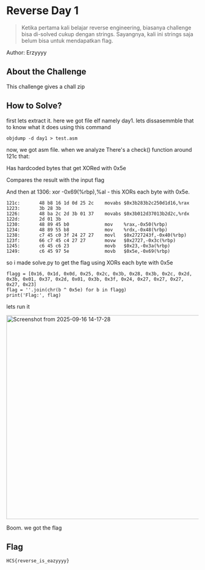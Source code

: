 # Reverse Day 1
> Ketika pertama kali belajar reverse engineering, biasanya challenge bisa di-solved cukup dengan strings. Sayangnya, kali ini strings saja belum bisa untuk mendapatkan flag.

Author: Erzyyyy


## About the Challenge
This challenge gives a chall zip

## How to Solve?

first lets extract it. here we got file elf namely day1. lets dissasemmble that to know what it does using this command

```
objdump -d day1 > test.asm

```
now, we got asm file. when we analyze There's a check() function around 121c that:

Has hardcoded bytes that get XORed with 0x5e

Compares the result with the input flag

And then at 1306: xor -0x69(%rbp),%al - this XORs each byte with 0x5e.

```
121c:       48 b8 16 1d 0d 25 2c    movabs $0x3b283b2c250d1d16,%rax
1223:       3b 28 3b 
1226:       48 ba 2c 2d 3b 01 37    movabs $0x3b012d37013b2d2c,%rdx
122d:       2d 01 3b 
1230:       48 89 45 b0             mov    %rax,-0x50(%rbp)
1234:       48 89 55 b8             mov    %rdx,-0x48(%rbp)
1238:       c7 45 c0 3f 24 27 27    movl   $0x2727243f,-0x40(%rbp)
123f:       66 c7 45 c4 27 27       movw   $0x2727,-0x3c(%rbp)
1245:       c6 45 c6 23             movb   $0x23,-0x3a(%rbp)
1249:       c6 45 97 5e             movb   $0x5e,-0x69(%rbp)
```

so i made solve.py to get the flag using XORs each byte with 0x5e

```
flagg = [0x16, 0x1d, 0x0d, 0x25, 0x2c, 0x3b, 0x28, 0x3b, 0x2c, 0x2d, 0x3b, 0x01, 0x37, 0x2d, 0x01, 0x3b, 0x3f, 0x24, 0x27, 0x27, 0x27, 0x27, 0x23]
flag = ''.join(chr(b ^ 0x5e) for b in flagg)
print('Flag:', flag)

```
lets run it

<img width="786" height="533" alt="Screenshot from 2025-09-16 14-17-28" src="https://github.com/user-attachments/assets/3ade9650-964e-4b81-90fb-40c5cd31f1c2" />

Boom. we got the flag

## Flag
```
HCS{reverse_is_eazyyyy}
```
